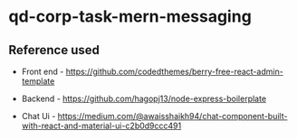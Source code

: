 # qd-corp-task-mern-messaging

## Reference used

- Front end - https://github.com/codedthemes/berry-free-react-admin-template

- Backend - https://github.com/hagopj13/node-express-boilerplate

- Chat Ui - https://medium.com/@awaisshaikh94/chat-component-built-with-react-and-material-ui-c2b0d9ccc491

